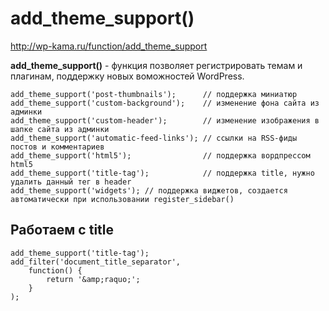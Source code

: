 # add_theme_support()
http://wp-kama.ru/function/add_theme_support

**add_theme_support()** - функция позволяет регистрировать темам и плагинам, поддержку новых воможностей WordPress.

    add_theme_support('post-thumbnails');      // поддержка миниатюр
    add_theme_support('custom-background');    // изменение фона сайта из админки
    add_theme_support('custom-header');        // изменение изображения в шапке сайта из админки
    add_theme_support('automatic-feed-links'); // ссылки на RSS-фиды постов и комментариев
    add_theme_support('html5');                // поддержка вордпрессом html5
    add_theme_support('title-tag');            // поддержка title, нужно удалить данный тег в header
    add_theme_support('widgets'); // поддержка виджетов, создается автоматически при использовании register_sidebar()

## Работаем с title
    add_theme_support('title-tag');
    add_filter('document_title_separator',
        function() {
            return '&amp;raquo;';
        }
    );